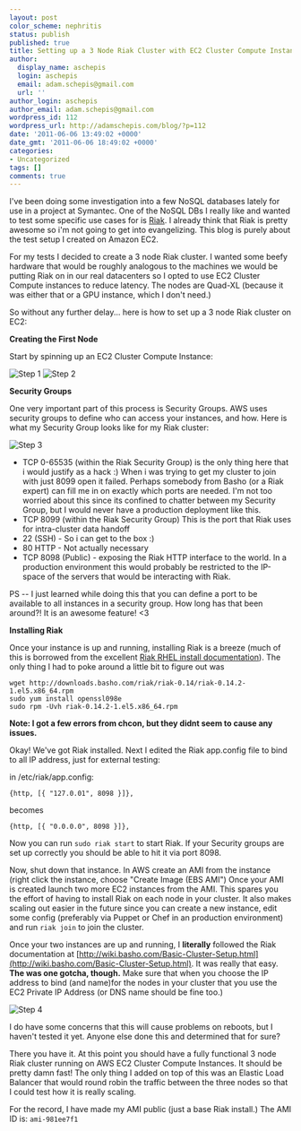 ```yaml
---
layout: post
color_scheme: nephritis
status: publish
published: true
title: Setting up a 3 Node Riak Cluster with EC2 Cluster Compute Instances
author:
  display_name: aschepis
  login: aschepis
  email: adam.schepis@gmail.com
  url: ''
author_login: aschepis
author_email: adam.schepis@gmail.com
wordpress_id: 112
wordpress_url: http://adamschepis.com/blog/?p=112
date: '2011-06-06 13:49:02 +0000'
date_gmt: '2011-06-06 18:49:02 +0000'
categories:
- Uncategorized
tags: []
comments: true
---
```


I've been doing some investigation into a few NoSQL databases lately
for use in a project at Symantec. One of the NoSQL DBs I really like
and wanted to test some specific use cases for is
[Riak](http://wiki.basho.com/). I already think that Riak is pretty
awesome so i'm not going to get into evangelizing. This blog is purely
about the test setup I created on Amazon EC2.

For my tests I decided to create a 3 node Riak cluster. I wanted some
beefy hardware that would be roughly analogous to the machines we
would be putting Riak on in our real datacenters so I opted to use EC2
Cluster Compute instances to reduce latency. The nodes are Quad-XL
(because it was either that or a GPU instance, which I don't need.)

So without any further delay... here is how to set up a 3 node Riak
cluster on EC2:

**Creating the First Node**

Start by spinning up an EC2 Cluster Compute Instance:

![Step 1](/images/riak-1.png)
![Step 2](/images/riak-2.png)

**Security Groups**

One very important part of this process is Security Groups. AWS uses
security groups to define who can access your instances, and how. Here
is what my Security Group looks like for my Riak cluster:

![Step 3](/images/riak-3.png)

- TCP 0-65535 (within the Riak Security Group) is the only thing here
  that i would justify as a hack :) When i was trying to get my
  cluster to join with just 8099 open it failed. Perhaps somebody from
  Basho (or a Riak expert) can fill me in on exactly which ports are
  needed. I'm not too worried about this since its confined to chatter
  between my Security Group, but I would never have a production
  deployment like this.
- TCP 8099 (within the Riak Security Group) This is the port that Riak
  uses for intra-cluster data handoff
- 22 (SSH) - So i can get to the box :)
- 80 HTTP - Not actually necessary
- TCP 8098 (Public) - exposing the Riak HTTP interface to the
  world. In a production environment this would probably be restricted
  to the IP-space of the servers that would be interacting with Riak.

PS -- I just learned while doing this that you can define a port to be
available to all instances in a security group. How long has that been
around?! It is an awesome feature! &lt;3

**Installing Riak**

Once your instance is up and running, installing Riak is a breeze
(much of this is borrowed from the excellent
[Riak RHEL install documentation](http://wiki.basho.com/Installing-on-RHEL-and-CentOS.html)). The
only thing I had to poke around a little bit to figure out was

```
wget http://downloads.basho.com/riak/riak-0.14/riak-0.14.2-1.el5.x86_64.rpm
sudo yum install openssl098e
sudo rpm -Uvh riak-0.14.2-1.el5.x86_64.rpm
```

**Note: I got a few errors from chcon, but they didnt seem to cause
  any issues.**

Okay! We've got Riak installed. Next I edited the Riak app.config file
to bind to all IP address, just for external testing:


in /etc/riak/app.config:

```
{http, [{ "127.0.01", 8098 }]},
```

becomes

```
{http, [{ "0.0.0.0", 8098 }]},
```

Now you can run `sudo riak start` to start Riak. If your Security
groups are set up correctly you should be able to hit it via port
8098.

Now, shut down that instance. In AWS create an AMI from the instance
(right click the instance, choose "Create Image (EBS AMI") Once your
AMI is created launch two more EC2 instances from the AMI. This spares
you the effort of having to install Riak on each node in your
cluster. It also makes scaling out easier in the future since you can
create a new instance, edit some config (preferably via Puppet or Chef
in an production environment) and run `riak join` to join the
cluster.

Once your two instances are up and running, I **literally** followed
the Riak documentation at
[http://wiki.basho.com/Basic-Cluster-Setup.html](http://wiki.basho.com/Basic-Cluster-Setup.html). It
was really that easy. **The was one gotcha, though.** Make sure that
when you choose the IP address to bind (and name)for the nodes in your
cluster that you use the EC2 Private IP Address (or DNS name should be
fine too.)

![Step 4](/images/riak-4.png)

I do have some concerns that this will cause problems on reboots, but
I haven't tested it yet. Anyone else done this and determined that for
sure?

There you have it. At this point you should have a fully functional 3
node Riak cluster running on AWS EC2 Cluster Compute Instances. It
should be pretty damn fast! The only thing I added on top of this was
an Elastic Load Balancer that would round robin the traffic between
the three nodes so that I could test how it is really scaling.

For the record, I have made my AMI public (just a base Riak install.)
The AMI ID is: `ami-981ee7f1`
